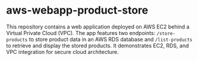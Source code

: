 # aws-webapp-product-store
This repository contains a web application deployed on AWS EC2 behind a Virtual Private Cloud (VPC). The app features two endpoints: `/store-products` to store product data in an AWS RDS database and `/list-products` to retrieve and display the stored products. It demonstrates EC2, RDS, and VPC integration for secure cloud architecture.
